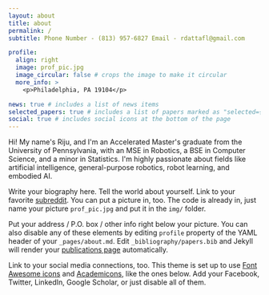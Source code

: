 ```yaml
---
layout: about
title: about
permalink: /
subtitle: Phone Number - (813) 957-6827 Email - rdattafl@gmail.com

profile:
  align: right
  image: prof_pic.jpg
  image_circular: false # crops the image to make it circular
  more_info: >
    <p>Philadelphia, PA 19104</p>

news: true # includes a list of news items
selected_papers: true # includes a list of papers marked as "selected={true}"
social: true # includes social icons at the bottom of the page
---
```


Hi! My name's Riju, and I'm an Accelerated Master's graduate from the University of Pennsylvania, with an MSE in Robotics, a BSE in Computer Science, and a minor in Statistics. I'm highly passionate about fields like artificial intelligence, general-purpose robotics, robot learning, and embodied AI. 

Write your biography here. Tell the world about yourself. Link to your favorite [subreddit](http://reddit.com). You can put a picture in, too. The code is already in, just name your picture `prof_pic.jpg` and put it in the `img/` folder.

Put your address / P.O. box / other info right below your picture. You can also disable any of these elements by editing `profile` property of the YAML header of your `_pages/about.md`. Edit `_bibliography/papers.bib` and Jekyll will render your [publications page](/al-folio/publications/) automatically.

Link to your social media connections, too. This theme is set up to use [Font Awesome icons](https://fontawesome.com/) and [Academicons](https://jpswalsh.github.io/academicons/), like the ones below. Add your Facebook, Twitter, LinkedIn, Google Scholar, or just disable all of them.
